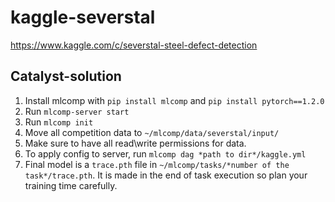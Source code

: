 # kaggle-severstal
https://www.kaggle.com/c/severstal-steel-defect-detection

## Catalyst-solution

1. Install mlcomp with ```pip install mlcomp``` and ```pip install pytorch==1.2.0```
2. Run ```mlcomp-server start```
3. Run ```mlcomp init```
4. Move all competition data to ```~/mlcomp/data/severstal/input/```
5. Make sure to have all read\write permissions for data.
6. To apply config to server, run ```mlcomp dag *path to dir*/kaggle.yml```
7. Final model is a ```trace.pth``` file in ```~/mlcomp/tasks/*number of the task*/trace.pth```. It is made in the end of task execution so plan your training time carefully.
